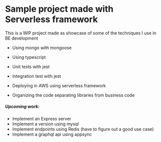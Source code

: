 # Sample project made with Serverless framework

This is a WIP project made as showcase of some of the techniques I use in BE development

- Using mongo with mongoose

- Using typescript

- Unit tests with jest

- Integration test with jest

- Deploying in AWS using serverless framework

- Organizing the code separating libraries from business code

##### Upcoming work:

- Implement an Express server
- Implement a version using mysql
- Implement endpoints using Redis (have to figure out a good use case)
- Implement a graphql api using appsync
